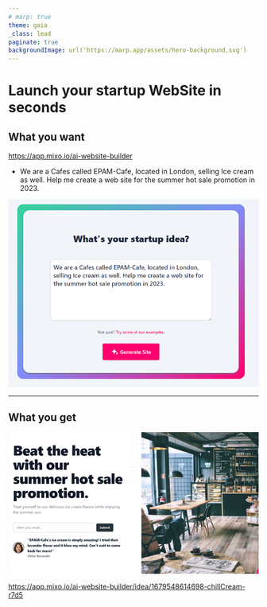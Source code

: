 ```yaml
---
# marp: true
theme: gaia
_class: lead
paginate: true
backgroundImage: url('https://marp.app/assets/hero-background.svg')
---
```

<!-- _class: lead -->
# Launch your startup WebSite in seconds

## What you want 
https://app.mixo.io/ai-website-builder

* We are a Cafes called EPAM-Cafe, located in London, selling Ice cream as well. Help me create a web site for the summer hot sale promotion in 2023.

![bg left:100% 100%](GenerateOthers/NewCafeWebPage_0.png)

---

## What you get 
![bg left:100% 100%](GenerateOthers/NewCafeWebPage.png)

https://app.mixo.io/ai-website-builder/idea/1679548614698-chillCream-r7d5


